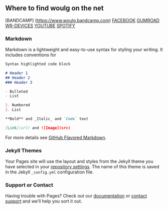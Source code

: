 ## Where to find woulg on the net

[BANDCAMP] (https://www.woulg.bandcamp.com)  [FACEBOOK](https://facebook.com/woulg.music)  [GUMROAD](https://gumroad.com/woulg)
[WR-DEVICES](https://www.woulg-related.bandcamp.com)  [YOUTUBE](https://youtube.com/user/woulg)  [SPOTIFY](https://open.spotify.com/artist/7sGE6AJGKOubMEQ6LMIMKI)

### Markdown

Markdown is a lightweight and easy-to-use syntax for styling your writing. It includes conventions for

```markdown
Syntax highlighted code block

# Header 1
## Header 2
### Header 3

- Bulleted
- List

1. Numbered
2. List

**Bold** and _Italic_ and `Code` text

[Link](url) and ![Image](src)
```

For more details see [GitHub Flavored Markdown](https://guides.github.com/features/mastering-markdown/).

### Jekyll Themes

Your Pages site will use the layout and styles from the Jekyll theme you have selected in your [repository settings](https://github.com/gregtemp/woulg/settings). The name of this theme is saved in the Jekyll `_config.yml` configuration file.

### Support or Contact

Having trouble with Pages? Check out our [documentation](https://help.github.com/categories/github-pages-basics/) or [contact support](https://github.com/contact) and we’ll help you sort it out.
